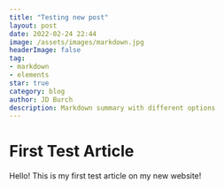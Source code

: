 ```yaml
---
title: "Testing new post"
layout: post
date: 2022-02-24 22:44
image: /assets/images/markdown.jpg
headerImage: false
tag:
- markdown
- elements
star: true
category: blog
author: JD Burch
description: Markdown summary with different options
---
```


# First Test Article

Hello! This is my first test article on my new website!
